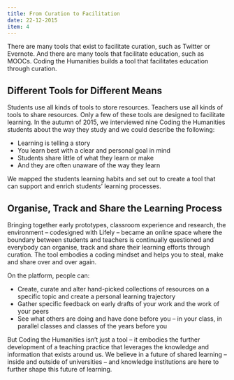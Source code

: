 ```yaml
---
title: From Curation to Facilitation
date: 22-12-2015
item: 4
---
```

There are many tools that exist to facilitate curation, such as Twitter or Evernote. And there are many tools that facilitate education, such as MOOCs. Coding the Humanities builds a tool that facilitates education through curation.

## Different Tools for Different Means

Students use all kinds of tools to store resources. Teachers use all kinds of tools to share resources. Only a few of these tools are designed to facilitate learning. In the autumn of 2015, we interviewed nine Coding the Humanities students about the way they study and we could describe the following: 

- Learning is telling a story
- You learn best with a clear and personal goal in mind
- Students share little of what they learn or make
- And they are often unaware of the way they learn

We mapped the students learning habits and set out to create a tool that can support and enrich students’ learning processes.

## Organise, Track and Share the Learning Process

Bringing together early prototypes, classroom experience and research, the environment – codesigned with Lifely – became an online space where the boundary between students and teachers is continually questioned and everybody can organise, track and share their learning efforts through curation. The tool embodies a coding mindset and helps you to steal, make and share over and over again.

On the platform, people can: 

- Create, curate and alter hand-picked collections of resources on a specific topic and create a personal learning trajectory
- Gather specific feedback on early drafts of your work and the work of your peers
- See what others are doing and have done before you – in your class, in parallel classes and classes of the years before you

But Coding the Humanities isn’t just a tool – it embodies the further development of a teaching practice that leverages the knowledge and information that exists around us. We believe in a future of shared learning – inside and outside of universities – and knowledge institutions are here to further shape this future of learning.  